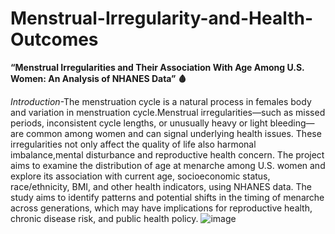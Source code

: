# Menstrual-Irregularity-and-Health-Outcomes

**“Menstrual Irregularities and Their Association With Age Among U.S. Women: An Analysis of NHANES Data” 🩸**

*Introduction*-The menstruation cycle is a natural process in females body and variation in menstruation cycle.Menstrual irregularities—such as missed periods, inconsistent cycle lengths, or unusually heavy or light bleeding—are common among women and can signal underlying health issues. These irregularities not only affect the quality of life also harmonal imbalance,mental disturbance and reproductive health concern.
The project aims to examine the distribution of age at menarche among U.S. women and explore its association with current age, socioeconomic status, race/ethnicity, BMI, and other health indicators, using NHANES data. The study aims to identify patterns and potential shifts in the timing of menarche across generations, which may have implications for reproductive health, chronic disease risk, and public health policy.
![image](https://github.com/user-attachments/assets/4e885066-be8a-49aa-af4b-17a223ea9898)


